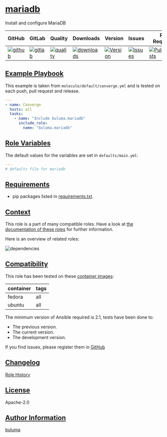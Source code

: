# [mariadb](#mariadb)

Install and configure MariaDB

|GitHub|GitLab|Quality|Downloads|Version|Issues|Pull Requests|
|------|------|-------|---------|-------|------|-------------|
|[![github](https://github.com/buluma/ansible-role-mariadb/workflows/Ansible%20Molecule/badge.svg)](https://github.com/buluma/ansible-role-mariadb/actions)|[![gitlab](https://gitlab.com/buluma/ansible-role-mariadb/badges/master/pipeline.svg)](https://gitlab.com/buluma/ansible-role-mariadb)|[![quality](https://img.shields.io/ansible/quality/)](https://galaxy.ansible.com/buluma/mariadb)|[![downloads](https://img.shields.io/ansible/role/d/)](https://galaxy.ansible.com/buluma/mariadb)|[![Version](https://img.shields.io/github/release/buluma/ansible-role-mariadb.svg)](https://github.com/buluma/ansible-role-mariadb/releases/)|[![Issues](https://img.shields.io/github/issues/buluma/ansible-role-mariadb.svg)](https://github.com/buluma/ansible-role-mariadb/issues/)|[![PullRequests](https://img.shields.io/github/issues-pr-closed-raw/buluma/ansible-role-mariadb.svg)](https://github.com/buluma/ansible-role-mariadb/pulls/)|

## [Example Playbook](#example-playbook)

This example is taken from `molecule/default/converge.yml` and is tested on each push, pull request and release.
```yaml
---
- name: Converge
  hosts: all
  tasks:
    - name: "Include buluma.mariadb"
      include_role:
        name: "buluma.mariadb"
```


## [Role Variables](#role-variables)

The default values for the variables are set in `defaults/main.yml`:
```yaml
---
# defaults file for mariadb
```

## [Requirements](#requirements)

- pip packages listed in [requirements.txt](https://github.com/buluma/ansible-role-mariadb/blob/main/requirements.txt).


## [Context](#context)

This role is a part of many compatible roles. Have a look at [the documentation of these roles](https://buluma.github.io/) for further information.

Here is an overview of related roles:

![dependencies](https://raw.githubusercontent.com/buluma/ansible-role-mariadb/png/requirements.png "Dependencies")

## [Compatibility](#compatibility)

This role has been tested on these [container images](https://hub.docker.com/u/buluma):

|container|tags|
|---------|----|
|fedora|all|
|ubuntu|all|

The minimum version of Ansible required is 2.1, tests have been done to:

- The previous version.
- The current version.
- The development version.



If you find issues, please register them in [GitHub](https://github.com/buluma/ansible-role-mariadb/issues)

## [Changelog](#changelog)

[Role History](https://github.com/buluma/ansible-role-mariadb/blob/master/CHANGELOG.md)

## [License](#license)

Apache-2.0

## [Author Information](#author-information)

[buluma](https://buluma.github.io/)
